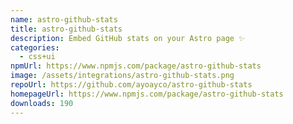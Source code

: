 ```yaml
---
name: astro-github-stats
title: astro-github-stats
description: Embed GitHub stats on your Astro page ✨
categories:
  - css+ui
npmUrl: https://www.npmjs.com/package/astro-github-stats
image: /assets/integrations/astro-github-stats.png
repoUrl: https://github.com/ayoayco/astro-github-stats
homepageUrl: https://www.npmjs.com/package/astro-github-stats
downloads: 190
---
```

